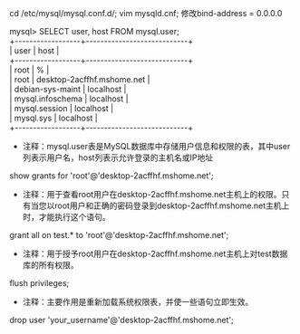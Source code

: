 cd /etc/mysql/mysql.conf.d/; vim mysqld.cnf; 修改bind-address = 0.0.0.0

mysql> SELECT user, host FROM mysql.user;  
+------------------+----------------------------+  
| user             | host                       |  
+------------------+----------------------------+  
| root             | %                          |  
| root             | desktop-2acffhf.mshome.net |  
| debian-sys-maint | localhost                  |  
| mysql.infoschema | localhost                  |  
| mysql.session    | localhost                  |  
| mysql.sys        | localhost                  |  
+------------------+----------------------------+  
- 注释：mysql.user表是MySQL数据库中存储用户信息和权限的表，其中user列表示用户名，host列表示允许登录的主机名或IP地址

show grants for 'root'@'desktop-2acffhf.mshome.net';
- 注释：用于查看root用户在desktop-2acffhf.mshome.net主机上的权限。只有当您以root用户和正确的密码登录到desktop-2acffhf.mshome.net主机上时，才能执行这个语句。
  
grant all on test.* to 'root'@'desktop-2acffhf.mshome.net';
- 注释：用于授予root用户在desktop-2acffhf.mshome.net主机上对test数据库的所有权限。
  
flush privileges;
- 注释：主要作用是重新加载系统权限表，并使一些语句立即生效。
  
drop user 'your_username'@'desktop-2acffhf.mshome.net';
